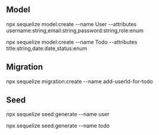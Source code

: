 ## Model
npx sequelize model:create --name User --attributes username:string,email:string,password:string,role:enum

npx sequelize model:create --name Todo --attributes title:string,date:date,status:enum

## Migration
npx sequelize migration:create --name add-userId-for-todo

## Seed
npx sequelize seed:generate --name user

npx sequelize seed:generate --name todo